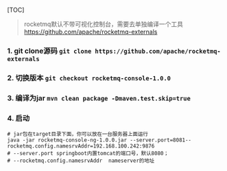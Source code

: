 [TOC]
> rocketmq默认不带可视化控制台，需要去单独编译一个工具 https://github.com/apache/rocketmq-externals

### 1. git clone源码 ```git clone https://github.com/apache/rocketmq-externals```
### 2. 切换版本 ``` git checkout rocketmq-console-1.0.0 ```
### 3. 编译为jar ``` mvn clean package -Dmaven.test.skip=true ```
### 4. 启动
```
# jar包在target目录下面，你可以放在一台服务器上面运行
java -jar rocketmq-console-ng-1.0.0.jar --server.port=8081--rocketmq.config.namesrvAddr=192.168.100.242:9876
# --server.port springboot内置tomcat的端口号，默认8080；
# --rocketmq.config.namesrvAddr  nameserver的地址
```